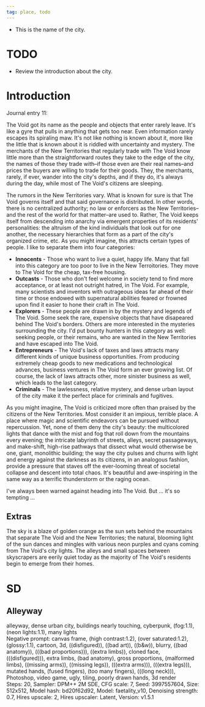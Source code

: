 ```yaml
---
tag: place, todo
---
```

* This is the name of the city.

# TODO
* Review the introduction about the city.

# Introduction
Journal entry 11:

The Void got its name as the people and objects that enter rarely leave. It's like a gyre that pulls in anything that gets too near. Even information rarely escapes its spiraling maw. It's not like nothing is known about it, more like the little that is known about it is riddled with uncertainty and mystery. The merchants of the New Territories that regularly trade with The Void know little more than the straightforward routes they take to the edge of the city, the names of those they trade with&ndash;if those even are their real names&ndash;and prices the buyers are willing to trade for their goods. They, the merchants, rarely, if ever, wander into the city's depths, and if they do, it's always during the day, while most of The Void's citizens are sleeping.

The rumors in the New Territories vary. What is known for sure is that The Void governs itself and that said governance is distributed. In other words, there is no centralized authority; no law or enforcers as the New Territories&ndash;and the rest of the world for that matter&ndash;are used to. Rather, The Void keeps itself from descending into anarchy via emergent properties of its residents' personalities: the altruism of the kind individuals that look out for one another, the necessary hierarchies that form as a part of the city's organized crime, etc. As you might imagine, this attracts certain types of people. I like to separate them into four categories:

* **Innocents** - Those who want to live a quiet, happy life. Many that fall into this category are too poor to live in the New Terroitories. They move to The Void for the cheap, tax-free housing. 
* **Outcasts** - Those who don't feel welcome in society tend to find more acceptance, or at least not outright hatred, in The Void. For example, many scientists and inventors with outrageous ideas far ahead of their time or those endowed with supernatural abilities feared or frowned upon find it easier to hone their craft in The Void.
* **Explorers** - These people are drawn in by the mystery and legends of The Void. Some seek the rare, expensive objects that have disapeared behind The Void's borders. Others are more interested in the mysteries surrounding the city. I'd put bounty hunters in this category as well: seeking people, or their remains, who are wanted in the New Territories and have escaped into The Void. 
* **Entrepreneurs** - The Void's lack of taxes and laws attracts many different kinds of unique business opportunities. From producing extremely cheap goods to new medications and technological advances, business ventures in The Void form an ever growing list. Of course, the lack of laws attracts other, more sinister business as well, which leads to the last category.
* **Criminals** - The lawlessness, relative mystery, and dense urban layout of the city make it the perfect place for criminals and fugitives. 

As you might imagine, The Void is criticized more often than praised by the citizens of the New Territories. Most consider it an impious, terrible place. A place where magic and scientific endeavors can be pursued without repercussion. Yet, none of them deny the city's beauty: the multicolored lights that dance with the mist and fog that roll down from the mountains every evening; the intricate labyrinth of streets, alleys, secret passageways, and make-shift, high-rise pathways that dissect what would otherwise be one, giant, monolithic building; the way the city pulses and churns with light and energy against the darkness as its citizens, in an analogous fashion, provide a pressure that staves off the ever-looming threat of societal collapse and descent into total chaos. It's beautiful and awe-inspiring in the same way as a terrific thunderstorm or the raging ocean.

I've always been warned against heading into The Void. But ... it's so tempting ...

## Extras 
The sky is a blaze of golden orange as the sun sets behind the mountains that separate The Void and the New Territories; the natural, blooming light of the sun dances and mingles with various neon purples and cyans coming from The Void's city lights. The alleys and small spaces between skyscrapers are eerily quiet today as the majority of The Void's residents begin to emerge from their homes. 

# SD

## Alleyway
alleyway, dense urban city, buildings nearly touching, cyberpunk, (fog:1.1), (neon lights:1.1), many lights  
Negative prompt: canvas frame, (high contrast:1.2), (over saturated:1.2), (glossy:1.1), cartoon, 3d, ((disfigured)), ((bad art)), ((b&w)), blurry, ((bad anatomy)), (((bad proportions))), ((extra limbs)), cloned face, (((disfigured))), extra limbs, (bad anatomy), gross proportions, (malformed limbs), ((missing arms)), ((missing legs)), (((extra arms))), (((extra legs))), mutated hands, (fused fingers), (too many fingers), (((long neck))), Photoshop, video game, ugly, tiling, poorly drawn hands, 3d render  
Steps: 20, Sampler: DPM++ 2M SDE, CFG scale: 7, Seed: 3997557604, Size: 512x512, Model hash: bd20f62d92, Model: faetality_v10, Denoising strength: 0.7, Hires upscale: 2, Hires upscaler: Latent, Version: v1.5.1

